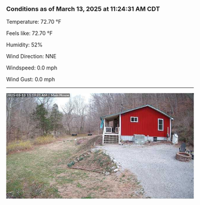 ### Conditions as of March 13, 2025 at 11:24:31 AM CDT 

Temperature: 72.70 &deg;F

Feels like: 72.70 &deg;F

Humidity: 52%

Wind Direction: NNE

Windspeed: 0.0 mph

Wind Gust: 0.0 mph

---

<img src="./images/latest.jpeg"/>

